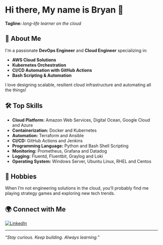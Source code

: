 # Hi there, My name is Bryan 👋

**Tagline:** _long-life learner on the cloud_

## 🚀 About Me

I'm a passionate **DevOps Engineer** and **Cloud Engineer** specializing in:
- **AWS Cloud Solutions**
- **Kubernetes Orchestration**
- **CI/CD Automation with GitHub Actions**
- **Bash Scripting & Automation**

I love designing scalable, resilient cloud infrastructure and automating all the things!

## 🛠️ Top Skills

- **Cloud Platform:** Amazon Web Services, Digital Ocean, Google Cloud and Azure
- **Containerization:** Docker and Kubernetes
- **Automation:** Terraform and Ansible
- **CI/CD:** GitHub Actions and Jenkins
- **Programming Language:** Python and Bash Shell Scripting
- **Monitoring:** Prometheus, Grafana and Datadog
- **Logging:** Fluentd, Fluentbit, Graylog and Loki
- **Operating System:** Windows Server, Ubuntu Linux, RHEL and Centos


## 🎲 Hobbies

When I’m not engineering solutions in the cloud, you’ll probably find me playing strategy games and exploring new tech trends.

## 🌍 Connect with Me

[![LinkedIn](https://img.shields.io/badge/-Reza%20Fabryan-blue?style=flat-square&logo=Linkedin&logoColor=white&link=https://www.linkedin.com/in/reza-fabryan)](https://www.linkedin.com/in/reza-fabryan)

---

_“Stay curious. Keep building. Always learning.”_

